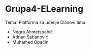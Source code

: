 # Grupa4-ELearning
Tema: Platforma za učenje
Članovi tima: 

- Negra Ahmetspahić
- Adnan Šabanović
- Muhamed Opačin
